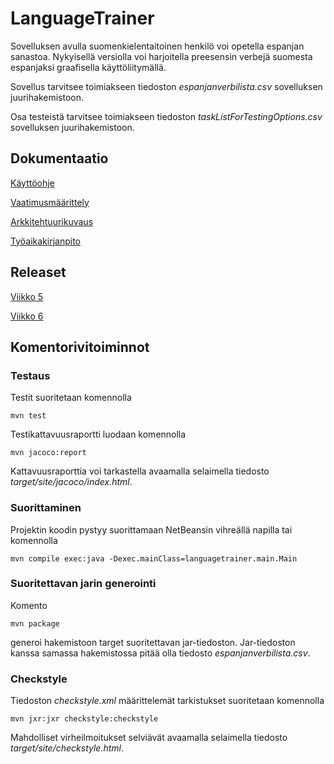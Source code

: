 # LanguageTrainer

Sovelluksen avulla suomenkielentaitoinen henkilö voi opetella espanjan sanastoa. Nykyisellä versiolla voi harjoitella preesensin verbejä suomesta espanjaksi graafisella käyttöliitymällä.

Sovellus tarvitsee toimiakseen tiedoston *espanjanverbilista.csv* sovelluksen juurihakemistoon.

Osa testeistä tarvitsee toimiakseen tiedoston *taskListForTestingOptions.csv* sovelluksen juurihakemistoon.

## Dokumentaatio

[Käyttöohje](https://github.com/apla-hy/ot-harjoitustyo/blob/master/dokumentointi/kayttoohje.md)

[Vaatimusmäärittely](https://github.com/apla-hy/ot-harjoitustyo/blob/master/dokumentointi/maarittelydokumentti.md)

[Arkkitehtuurikuvaus](https://github.com/apla-hy/ot-harjoitustyo/blob/master/dokumentointi/arkkitehtuuri.md)

[Työaikakirjanpito](https://github.com/apla-hy/ot-harjoitustyo/blob/master/dokumentointi/tyoaikakirjanpito.md)

## Releaset

[Viikko 5](https://github.com/apla-hy/ot-harjoitustyo/releases/tag/viikko5)

[Viikko 6](https://github.com/apla-hy/ot-harjoitustyo/releases/tag/viikko6)

## Komentorivitoiminnot

### Testaus

Testit suoritetaan komennolla

```
mvn test
```

Testikattavuusraportti luodaan komennolla

```
mvn jacoco:report
```

Kattavuusraporttia voi tarkastella avaamalla selaimella tiedosto *target/site/jacoco/index.html*.

### Suorittaminen

Projektin koodin pystyy suorittamaan NetBeansin vihreällä napilla tai komennolla

```
mvn compile exec:java -Dexec.mainClass=languagetrainer.main.Main
```
### Suoritettavan jarin generointi

Komento

```
mvn package
```
generoi hakemistoon target suoritettavan jar-tiedoston. Jar-tiedoston kanssa samassa hakemistossa pitää olla tiedosto *espanjanverbilista.csv*.

### Checkstyle

Tiedoston *checkstyle.xml* määrittelemät tarkistukset suoritetaan komennolla
```
mvn jxr:jxr checkstyle:checkstyle
```
Mahdolliset virheilmoitukset selviävät avaamalla selaimella tiedosto *target/site/checkstyle.html*.



